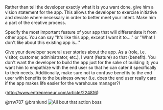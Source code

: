 Rather than tell the developer exactly what it is you want done, give him a vision statement for the app. This allows the developer to exercise initiative and deviate where necessary in order to better meet your intent. Make him a part of the creative process.

Specify the most important feature of your app that will differentiate it from other apps. You can say "It's like this app, except I want it to...." or "What I don't like about this existing app is..."

Give your developer several user stories about the app. As a (role, i.e. visitor, customer, administrator, etc.), I want (feature) so that (benefit). You don't want the developer to build the app just for the sake of building it; you want him to empathize with the end user so that he can cater it specifically to their needs. Additionally, make sure not to confuse benefits to the end user with benefits to the business owner (i.e. does the end user really care if the app makes life easier for the warehouse manager?)

(http://www.entrepreneur.com/article/224816)

@rrw707 @branlund
![All bout that action boss](http://wunderlandhome.com/wp-content/uploads/2012/10/dont-tell-people.jpg)
